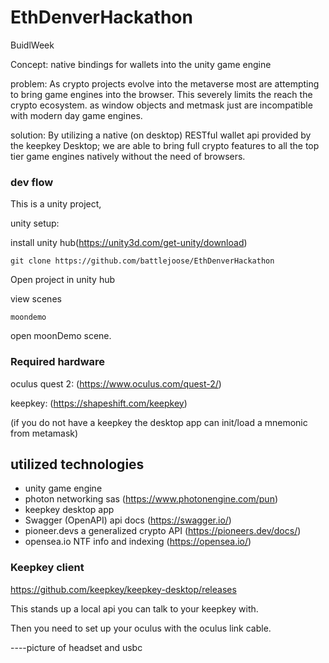 # EthDenverHackathon
 BuidlWeek

Concept: native bindings for wallets into the unity game engine

problem: As crypto projects evolve into the metaverse most are attempting to bring game engines into the browser. This severely limits the reach the crypto ecosystem. as window objects and metmask just are incompatible with modern day game engines.

solution: By utilizing a native (on desktop) RESTful wallet api provided by the keepkey Desktop; we are able to bring full crypto features to all the top tier game engines natively without the need of browsers.


### dev flow

This is a unity project, 

unity setup:

install unity hub(https://unity3d.com/get-unity/download)

```
git clone https://github.com/battlejoose/EthDenverHackathon
```

Open project in unity hub

view scenes
```
moondemo
```
open moonDemo scene.


### Required hardware

oculus quest 2: (https://www.oculus.com/quest-2/)

keepkey: (https://shapeshift.com/keepkey)

(if you do not have a keepkey the desktop app can init/load a mnemonic from metamask)

## utilized technologies

* unity game engine
* photon networking sas (https://www.photonengine.com/pun)
* keepkey desktop app
* Swagger (OpenAPI) api docs (https://swagger.io/)
* pioneer.devs a generalized crypto API (https://pioneers.dev/docs/)
* opensea.io NTF info and indexing (https://opensea.io/)

### Keepkey client 

https://github.com/keepkey/keepkey-desktop/releases

This stands up a local api you can talk to your keepkey with. 



Then you need to set up your oculus with the oculus link cable.

----picture of headset and usbc


